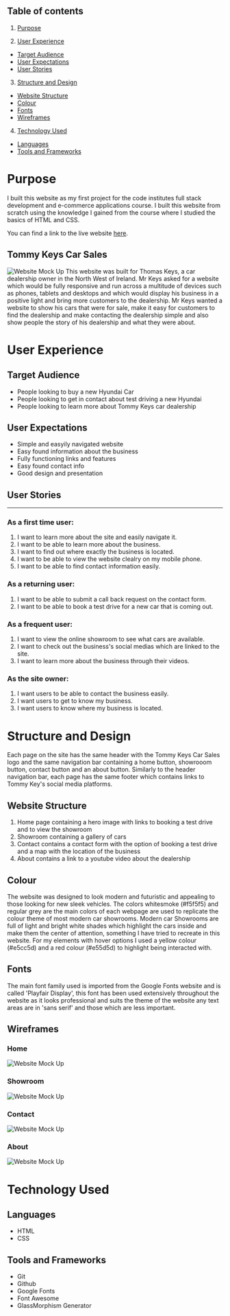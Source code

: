 ## Table of contents
1. [Purpose](#Purpose)

2. [User Experience](#User-Experience)
 * [Target Audience](#target-audience)
 * [User Expectations](#User-expectations)
 * [User Stories](#user-stories)

3. [Structure and Design](#Structure-and-Design)
 * [Website Structure](#website-structure)
 * [Colour](#Colour)
 * [Fonts](#Fonts)
 * [Wireframes](#Wireframes)

 4. [Technology Used](Technology-Used)
 * [Languages](#languages)
 * [Tools and Frameworks](#tools-and-frameworks)

# Purpose
I built this website as my first project for the code institutes full stack development and e-commerce applications course. 
I built this website from scratch using the knowledge I gained from the course where I studied the basics of HTML and CSS. 

You can find a link to the live website [here](https://mcdaid101.github.io/tommy-keys-car-sales/).	

## Tommy Keys Car Sales
![Website Mock Up](assets/readme.images/Multi%20Screen%20screenshot%20.png)
This website was built for Thomas Keys, a car dealership owner in the North West of Ireland. Mr Keys asked for a website which would be fully responsive and run across a multitude of devices such as phones, tablets and desktops and which would display his business in a positive light and bring more customers to the dealership. Mr Keys wanted a website to show his cars that were for sale, make it easy for customers to find the dealership and make contacting the dealership simple and also show people the story of his dealership and what they were about. 


# User Experience

## Target Audience 
* People looking to buy a new Hyundai Car 
* People looking to get in contact about test driving a new Hyundai 
* People looking to learn more about Tommy Keys car dealership 

## User Expectations 
* Simple and easyily navigated website
* Easy found information about the business 
* Fully functioning links and features 
* Easy found contact info
* Good design and presentation 

## User Stories
***
### As a first time user:
1. I want to learn more about the site and easily navigate it.
2. I want to be able to learn more about the business. 
3. I want to find out where exactly the business is located. 
4. I want to be able to view the website clealry on my mobile phone. 
5. I want to be able to find contact information easily. 
### As a returning user:
1. I want to be able to submit a call back request on the contact form. 
2. I want to be able to book a test drive for a new car that is coming out. 
### As a frequent user:
1. I want to view the online showroom to see what cars are available.
2. I want to check out the business's social medias which are linked to the site. 
3. I want to learn more about the business through their videos. 
### As the site owner:
1. I want users to be able to contact the business easily.
2. I want users to get to know my business. 
3. I want users to know where my business is located. 

# Structure and Design  
Each page on the site has the same header with the Tommy Keys Car Sales logo and the same navigation bar containing a home button, showrooom button, contact button and an about button. Similarly to the header navigation bar, each page has the same footer which contains links to Tommy Key's social media platforms. 

## Website Structure 
1. Home page containing a hero image with links to booking a test drive and to view the showroom 
2. Showroom containing a gallery of cars 
3. Contact contains a contact form with the option of booking a test drive and a map with the location of the business
4. About contains a link to a youtube video about the dealership 

## Colour
The website was designed to look modern and futuristic and appealing to those looking for new sleek vehicles. The colors whitesmoke (#f5f5f5) and regular grey are the main colors of each webpage are used to replicate the colour theme of most modern car showrooms. Modern car Showrooms are full of light and bright white shades which highlight the cars inside and make them the center of attention, something I have tried to recreate in this website.
For my elements with hover options I used a yellow colour (#e5cc5d) and a red colour (#e55d5d) to highlight being interacted with. 

## Fonts
The main font family used is imported from the Google Fonts website and is called 'Playfair Display', this font has been used extensively throughout the website as it looks professional and suits the theme of the website any text areas are in 'sans serif' and those which are less important. 

## Wireframes
### Home 
![Website Mock Up](assets/readme.images/hscreenshot.png)
### Showroom 
![Website Mock Up](assets/readme.images/showscreenshots%20.png)
### Contact 
![Website Mock Up](assets/readme.images/contactscreenshot.png)
### About 
![Website Mock Up](assets/readme.images/about.screenshot.png)

# Technology Used 

## Languages 
* HTML 
* CSS 

## Tools and Frameworks
* Git 
* Github 
* Google Fonts 
* Font Awesome
* GlassMorphism Generator 







